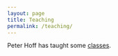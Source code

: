 ```yaml
---
layout: page
title: Teaching
permalink: /teaching/
---
```



Peter Hoff has taught some [classes](http://www.stat.washington.edu/people/pdhoff/teaching.php).


